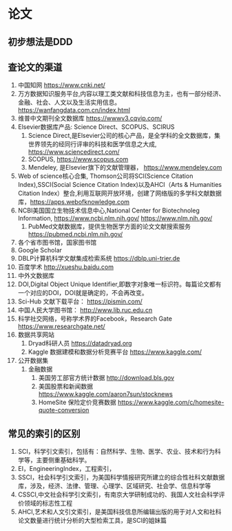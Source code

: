 # 论文

## 初步想法是DDD

### 

## 查论文的渠道

1. 中国知网 https://www.cnki.net/
1. 万方数据知识服务平台,内容以理工类文献和科技信息为主，也有一部分经济、金融、社会、人文以及生活实用信息。 https://wanfangdata.com.cn/index.html
1. 维普中文期刊全文数据库 https://wwwv3.cqvip.com/
1. Elsevier数据库产品: Science Direct、SCOPUS、SCIRUS
    1. Science Direct,是Elsevier公司的核心产品，是全学科的全文数据库，集世界领先的经同行评审的科技和医学信息之大成, https://www.sciencedirect.com/
    1. SCOPUS, https://www.scopus.com
    1. Mendeley, 是Elsevier旗下的文献管理器， https://www.mendeley.com
1. Web of science核心合集, Thomson公司将SCI(Science Citation Index),SSCI(Social Science Citation Index)以及AHCI（Arts & Humanities Citation Index）整合,利用互联网开放环境，创建了网络版的多学科文献数据库，https://apps.webofknowledge.com
1. NCBI美国国立生物技术信息中心,National Center for Biotechnoleg Information, https://www.ncbi.nlm.nih.gov/ https://www.nlm.nih.gov/
    1. PubMed文献数据库，提供生物医学方面的论文文献搜索服务 https://pubmed.ncbi.nlm.nih.gov/
1. 各个省市图书馆，国家图书馆
1. Google Scholar
1. DBLP计算机科学文献集成检索系统 https://dblp.uni-trier.de
1. 百度学术 http://xueshu.baidu.com
1. 中外文数据库
1. DOI,Digital Object Unique Identifier,即数字对象唯一标识符。每篇论文都有一个对应的DOI，DOI就是确定的，不会再改变。
1. Sci-Hub 文献下载平台： https://pismin.com/
1. 中国人民大学图书馆： http://www.lib.ruc.edu.cn
1. 科学社交网络，号称学术界的Facebook，Research Gate https://www.researchgate.net/
1. 数据共享网站
    1. Dryad科研人员 https://datadryad.org
    1. Kaggle 数据建模和数据分析竞赛平台 https://www.kaggle.com/
1. 公开数据集
    1. 金融数据
        1. 美国劳工部官方统计数据 http://download.bls.gov
        1. 美国股票和新闻数据 https://www.kaggle.com/aaron7sun/stocknews
        1. HomeSite 保险定价竞赛数据 https://www.kaggle.com/c/homesite-quote-conversion

## 常见的索引的区别

1. SCI，科学引文索引，包括有：自然科学、生物、医学、农业、技术和行为科学等，主要侧重基础科学。
1. EI，EngineeringIndex，工程索引，
1. SSCI，社会科学引文索引，为美国科学情报研究所建立的综合性社科文献数据库，涉及，经济、法律、管理、心理学、区域研究、社会学、信息科学等
1. CSSCI,中文社会科学引文索引，有南京大学研制成功的、我国人文社会科学评价领域的标志性工程
1. AHCI,艺术和人文引文索引，是美国科技信息所编辑出版的用于对人文和社科论文数量进行统计分析的大型检索工具，是SCI的姐妹篇